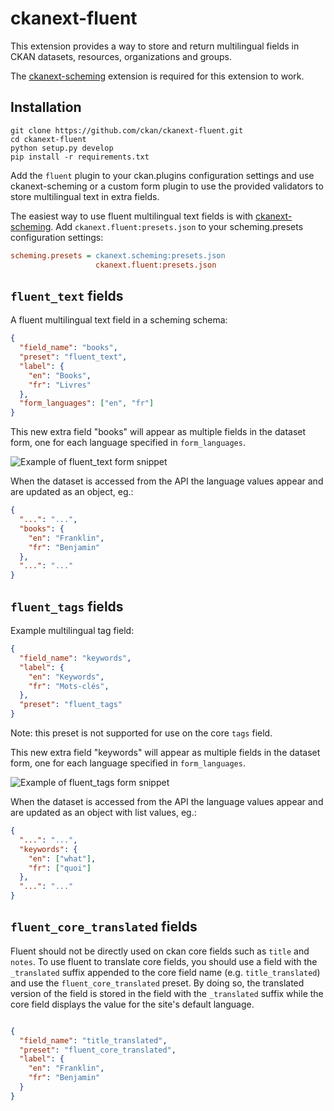 # ckanext-fluent

This extension provides a way to store and return multilingual
fields in CKAN datasets, resources, organizations and groups.

The [ckanext-scheming](https://github.com/ckan/ckanext-scheming)
extension is required for this extension to work.

## Installation

```
git clone https://github.com/ckan/ckanext-fluent.git
cd ckanext-fluent
python setup.py develop
pip install -r requirements.txt
```

Add the `fluent` plugin to your ckan.plugins configuration
settings and use ckanext-scheming or a custom form plugin to
use the provided validators to store multilingual text in
extra fields.

The easiest way to use fluent multilingual text fields is with
[ckanext-scheming](https://github.com/open-data/ckanext-scheming/).
Add `ckanext.fluent:presets.json` to your scheming.presets
configuration settings:

```ini
scheming.presets = ckanext.scheming:presets.json
                   ckanext.fluent:presets.json
```

## `fluent_text` fields

A fluent multilingual text field in a scheming schema:

```json
{
  "field_name": "books",
  "preset": "fluent_text",
  "label": {
    "en": "Books",
    "fr": "Livres"
  },
  "form_languages": ["en", "fr"]
}
```

This new extra field "books" will appear as multiple fields in the
dataset form, one for each language specified in `form_languages`.

![Example of fluent_text form snippet](docs/multilingual-form.png)

When the dataset is accessed from the API the language values appear
and are updated as an object, eg.:

```json
{
  "...": "...",
  "books": {
    "en": "Franklin",
    "fr": "Benjamin"
  },
  "...": "..."
}
```

## `fluent_tags` fields

Example multilingual tag field:

```json
{
  "field_name": "keywords",
  "label": {
    "en": "Keywords",
    "fr": "Mots-clés",
  },
  "preset": "fluent_tags"
}
```

Note: this preset is not supported for use on the core `tags` field.

This new extra field "keywords" will appear as multiple fields in the
dataset form, one for each language specified in `form_languages`.

![Example of fluent_tags form snippet](docs/multilingual-tags.png)

When the dataset is accessed from the API the language values appear
and are updated as an object with list values, eg.:

```json
{
  "...": "...",
  "keywords": {
    "en": ["what"],
    "fr": ["quoi"]
  },
  "...": "..."
}
```

## `fluent_core_translated` fields

Fluent should not be directly used on ckan core fields such as `title` and `notes`.
To use fluent to translate core fields, you should use a field with the `_translated`
suffix appended to the core field name (e.g. `title_translated`) and use the `fluent_core_translated`
preset. By doing so, the translated version of the field is stored in the field with the
`_translated` suffix while the core field displays the value for the site's default language.

```json

{
  "field_name": "title_translated",
  "preset": "fluent_core_translated",
  "label": {
    "en": "Franklin",
    "fr": "Benjamin"
  }
}
```
